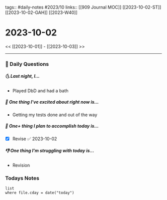 tags:: #daily-notes #2023/10 
links:: [[909 Journal MOC]]  [[2023-10-02-ST]] [[2023-10-02-GAH]] [[2023-W40]]
# 2023-10-02

<< [[2023-10-01]] - [[2023-10-03]] >>

---
### 📅 Daily Questions
##### 🌜 Last night, I...
- Played DbD and had a bath

##### 🙌 One thing I've excited about right now is...
- Getting my tests done and out of the way

##### 🚀 One+ thing I plan to accomplish today is...
- [x] Revise ✅ 2023-10-02

##### 👎 One thing I'm struggling with today is...
- Revision

### Todays Notes
```dataview
list 
where file.cday = date("today")
```